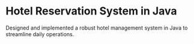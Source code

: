 # Hotel Reservation System in Java
  Designed and implemented a robust hotel management system in Java to streamline daily operations.
